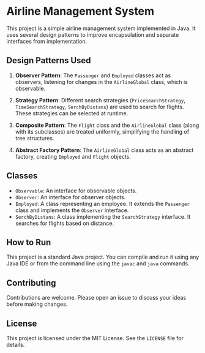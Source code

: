 # Airline Management System

This project is a simple airline management system implemented in Java. It uses several design patterns to improve encapsulation and separate interfaces from implementation.

## Design Patterns Used

1. **Observer Pattern**: The `Passenger` and `Employed` classes act as observers, listening for changes in the `AirlineGlobal` class, which is observable.

2. **Strategy Pattern**: Different search strategies (`PriceSearchStrategy`, `TimeSearchStrategy`, `SerchByDistans`) are used to search for flights. These strategies can be selected at runtime.

3. **Composite Pattern**: The `Flight` class and the `AirlineGlobal` class (along with its subclasses) are treated uniformly, simplifying the handling of tree structures.

4. **Abstract Factory Pattern**: The `AirlineGlobal` class acts as an abstract factory, creating `Employed` and `Flight` objects.

## Classes

- `Observable`: An interface for observable objects.
- `Observer`: An interface for observer objects.
- `Employed`: A class representing an employee. It extends the `Passenger` class and implements the `Observer` interface.
- `SerchByDistans`: A class implementing the `SearchStrategy` interface. It searches for flights based on distance.

## How to Run

This project is a standard Java project. You can compile and run it using any Java IDE or from the command line using the `javac` and `java` commands.

## Contributing

Contributions are welcome. Please open an issue to discuss your ideas before making changes.

## License

This project is licensed under the MIT License. See the `LICENSE` file for details.
